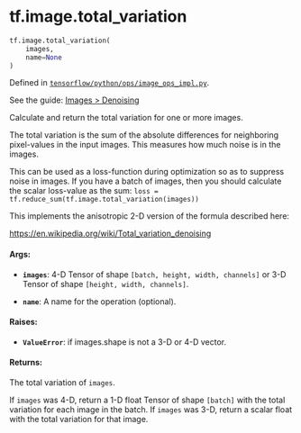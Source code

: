 <div itemscope itemtype="http://developers.google.com/ReferenceObject">
<meta itemprop="name" content="tf.image.total_variation" />
</div>

# tf.image.total_variation

``` python
tf.image.total_variation(
    images,
    name=None
)
```



Defined in [`tensorflow/python/ops/image_ops_impl.py`](https://www.tensorflow.org/code/tensorflow/python/ops/image_ops_impl.py).

See the guide: [Images > Denoising](../../../../api_guides/python/image.md#Denoising)

Calculate and return the total variation for one or more images.

The total variation is the sum of the absolute differences for neighboring
pixel-values in the input images. This measures how much noise is in the
images.

This can be used as a loss-function during optimization so as to suppress
noise in images. If you have a batch of images, then you should calculate
the scalar loss-value as the sum:
`loss = tf.reduce_sum(tf.image.total_variation(images))`

This implements the anisotropic 2-D version of the formula described here:

https://en.wikipedia.org/wiki/Total_variation_denoising

#### Args:

* <b>`images`</b>: 4-D Tensor of shape `[batch, height, width, channels]` or
          3-D Tensor of shape `[height, width, channels]`.

* <b>`name`</b>: A name for the operation (optional).


#### Raises:

* <b>`ValueError`</b>: if images.shape is not a 3-D or 4-D vector.


#### Returns:

The total variation of `images`.

If `images` was 4-D, return a 1-D float Tensor of shape `[batch]` with the
total variation for each image in the batch.
If `images` was 3-D, return a scalar float with the total variation for
that image.
